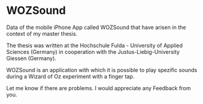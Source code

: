 WOZSound
========

Data of the mobile iPhone App called WOZSound that have arisen in the context of my master thesis.

The thesis was written at the Hochschule Fulda - University of Applied Sciences (Germany) in cooperation with the Justus-Liebig-University Giessen (Germany).

WOZSound is an application with which it is possible to play spezific sounds during a Wizard of Oz experiment with a finger tap.

Let me know if there are problems. I would appreciate any Feedback from you.
